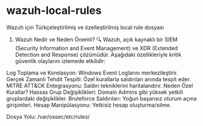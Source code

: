 # wazuh-local-rules
Wazuh için Türkçeleştirilmiş ve özelleştirilmiş local rule dosyası
1. Wazuh Nedir ve Neden Önemli? 🔍
Wazuh, açık kaynaklı bir SIEM (Security Information and Event Management) ve XDR (Extended Detection and Response) çözümüdür. Aşağıdaki özellikleriyle kritik güvenlik olaylarını izlemede etkilidir:

Log Toplama ve Korelasyon: Windows Event Loglarını merkezileştirir.
Gerçek Zamanlı Tehdit Tespiti: Özel kurallarla saldırıları anında tespit eder.
MITRE ATT&CK Entegrasyonu: Saldırı tekniklerini haritalandırır.
Neden Özel Kurallar?
Hassas Grup Değişiklikleri: Domain Admins gibi yüksek yetkili gruplardaki değişiklikler.
Bruteforce Saldırıları: Yoğun başarısız oturum açma girişimleri.
Hesap Manipülasyonu: Yetkisiz hesap oluşturma/silme.

Dosya Yolu: /var/ossec/etc/rules/
